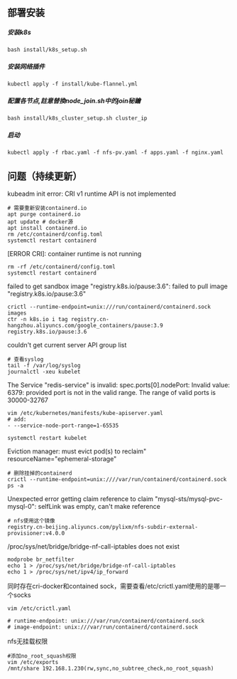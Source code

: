 ## 部署安装
##### 安装k8s
```
bash install/k8s_setup.sh
```

##### 安装网络插件
```
kubectl apply -f install/kube-flannel.yml
```

##### 配置各节点,註意替換node_join.sh中的join秘鑰
```
bash install/k8s_cluster_setup.sh cluster_ip
```

##### 启动
```
kubectl apply -f rbac.yaml -f nfs-pv.yaml -f apps.yaml -f nginx.yaml
```

## 问题（持续更新）

kubeadm init error: CRI v1 runtime API is not implemented  
```
# 需要重新安装containerd.io
apt purge containerd.io
apt update # docker源
apt install containerd.io
rm /etc/containerd/config.toml
systemctl restart containerd
```
[ERROR CRI]: container runtime is not running
```
rm -rf /etc/containerd/config.toml
systemctl restart containerd
```
failed to get sandbox image \"registry.k8s.io/pause:3.6\": failed to pull image \"registry.k8s.io/pause:3.6\"
```
crictl --runtime-endpoint=unix:///run/containerd/containerd.sock images
ctr -n k8s.io i tag registry.cn-hangzhou.aliyuncs.com/google_containers/pause:3.9 registry.k8s.io/pause:3.6
```
couldn't get current server API group list
```
# 查看syslog
tail -f /var/log/syslog
journalctl -xeu kubelet 
```
The Service "redis-service" is invalid: spec.ports[0].nodePort: Invalid value: 6379: provided port is not in the valid range. The range of valid ports is 30000-32767
```
vim /etc/kubernetes/manifests/kube-apiserver.yaml 
# add:
- --service-node-port-range=1-65535

systemctl restart kubelet
```

Eviction manager: must evict pod(s) to reclaim" resourceName="ephemeral-storage"
```
# 删除挂掉的containerd
crictl --runtime-endpoint=unix:////var/run/containerd/containerd.sock ps -a
```

Unexpected error getting claim reference to claim "mysql-sts/mysql-pvc-mysql-0": selfLink was empty, can't make reference
```
# nfs使用这个镜像
registry.cn-beijing.aliyuncs.com/pylixm/nfs-subdir-external-provisioner:v4.0.0
```
/proc/sys/net/bridge/bridge-nf-call-iptables does not exist
```
modprobe br_netfilter
echo 1 > /proc/sys/net/bridge/bridge-nf-call-iptables
echo 1 > /proc/sys/net/ipv4/ip_forward
```
同时存在cri-docker和contained sock，需要查看/etc/crictl.yaml使用的是哪一个socks
```
vim /etc/crictl.yaml

# runtime-endpoint: unix:///var/run/containerd/containerd.sock
# image-endpoint: unix:///var/run/containerd/containerd.sock
```
nfs无挂载权限
```
#添加no_root_squash权限
vim /etc/exports
/mnt/share 192.168.1.230(rw,sync,no_subtree_check,no_root_squash)
```